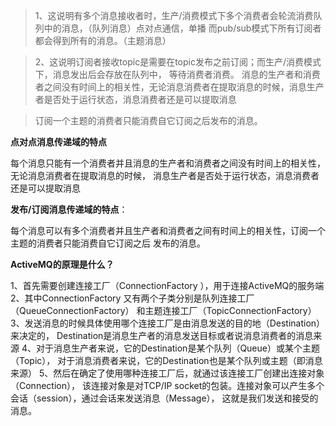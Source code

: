 > 1、这说明有多个消息接收者时，生产/消费模式下多个消费者会轮流消费队列中的消息，（队列消息）点对点通信，单播
而pub/sub模式下所有订阅者都会得到所有的消息。（主题消息）

> 2、这说明订阅者接收topic是需要在topic发布之前订阅；而生产/消费模式下，消息发出后会存放在队列中，
等待消费者消费。
>消息的生产者和消费者之间没有时间上的相关性，无论消息消费者在提取消息的时候，消息生产者是否处于运行状态，消息消费者还是可以提取消息
                       
>订阅一个主题的消费者只能消费自它订阅之后发布的消息。

**点对点消息传递域的特点**

  每个消息只能有一个消费者并且消息的生产者和消费者之间没有时间上的相关性，无论消息消费者在提取消息的时候，
  消息生产者是否处于运行状态，消息消费者还是可以提取消息

**发布/订阅消息传递域的特点**：

每个消息可以有多个消费者并且生产者和消费者之间有时间上的相关性，订阅一个主题的消费者只能消费自它订阅之后
发布的消息。

 **ActiveMQ的原理是什么？**

1、首先需要创建连接工厂（ConnectionFactory ），用于连接ActiveMQ的服务端
2、其中ConnectionFactory 又有两个子类分别是队列连接工厂（QueueConnectionFactory）
和主题连接工厂（TopicConnectionFactory）
3、发送消息的时候具体使用哪个连接工厂是由消息发送的目的地（Destination）来决定的，
Destination是消息生产者的消息发送目标或者说消息消费者的消息来源
4、对于消息生产者来说，它的Destination是某个队列（Queue）或某个主题（Topic），
对于消息消费者来说，它的Destination也是某个队列或主题（即消息来源）
5、然后在确定了使用哪种连接工厂后，就通过该连接工厂创建出连接对象（Connection），
该连接对象是对TCP/IP socket的包装。连接对象可以产生多个会话（session），通过会话来发送消息（Message），
这就是我们发送和接受的消息。



